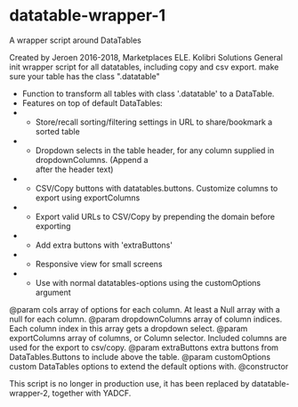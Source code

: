# datatable-wrapper-1
A wrapper script around DataTables

Created by Jeroen 2016-2018, Marketplaces ELE. Kolibri Solutions
General init wrapper script for all datatables, including copy and csv export.
make sure your table has the class ".datatable"

* Function to transform all tables with class '.datatable' to a DataTable.
* Features on top of default DataTables:
* - Store/recall sorting/filtering settings in URL to share/bookmark a sorted table
* - Dropdown selects in the table header, for any column supplied in dropdownColumns. (Append a <br /> after the header text)
* - CSV/Copy buttons with datatables.buttons. Customize columns to export using exportColumns
* - Export valid URLs to CSV/Copy by prepending the domain before exporting
* - Add extra buttons with 'extraButtons'
* - Responsive view for small screens
* - Use with normal datatables-options using the customOptions argument

 @param cols array of options for each column. At least a Null array with a null for each column.
 @param dropdownColumns array of column indices. Each column index in this array gets a dropdown select.
 @param exportColumns array of columns, or Column selector. Included columns are used for the export to csv/copy.
 @param extraButtons extra buttons from DataTables.Buttons to include above the table.
 @param customOptions custom DataTables options to extend the default options with.
 @constructor

This script is no longer in production use, it has been replaced by datatable-wrapper-2, together with YADCF.
